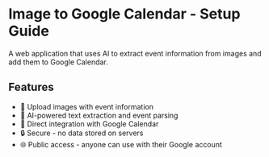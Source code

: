 # Image to Google Calendar - Setup Guide

A web application that uses AI to extract event information from images and add them to Google Calendar.

## Features

- 📸 Upload images with event information
- 🤖 AI-powered text extraction and event parsing
- 📅 Direct integration with Google Calendar
- 🔒 Secure - no data stored on servers
- 🌐 Public access - anyone can use with their Google account

